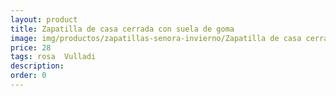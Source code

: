 ```yaml
---
layout: product
title: Zapatilla de casa cerrada con suela de goma
image: img/productos/zapatillas-senora-invierno/Zapatilla de casa cerrada con suela de goma=28=rosa  Vulladi.webp
price: 28
tags: rosa  Vulladi
description: 
order: 0
---
```


